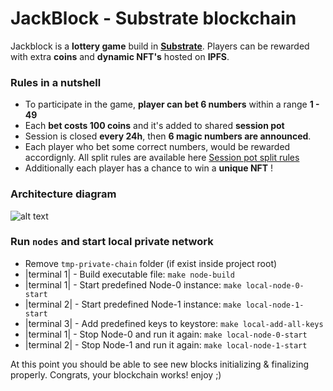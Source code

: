 # JackBlock - Substrate blockchain
Jackblock is a **lottery game** build in [**Substrate**](https://www.substrate.io/).
Players can be rewarded with extra **coins** and **dynamic NFT's** hosted on **IPFS**.

### Rules in a nutshell
- To participate in the game, **player can bet 6 numbers** within a range **1 - 49**
- Each **bet costs 100 coins** and it's added to shared **session pot**
- Session is closed **every 24h**, then **6 magic numbers are announced**.
- Each player who bet some correct numbers, would be rewarded accordignly. All split rules are available here [Session pot split rules](https://github.com/korzewski/jackblock/wiki/Jackblock-session-pot-split-rules)
- Additionally each player has a chance to win a **unique NFT** !

### Architecture diagram

![alt text](https://github.com/korzewski/jackblock/blob/master/readme-files/jackblock-concept_v1.jpg?raw=true)

### Run `nodes` and start local private network
- Remove `tmp-private-chain` folder (if exist inside project root)
- |terminal 1| -  Build executable file: `make node-build`
- |terminal 1| - Start predefined Node-0 instance: `make local-node-0-start`
- |terminal 2| - Start predefined Node-1 instance: `make local-node-1-start`
- |terminal 3| - Add predefined keys to keystore: `make local-add-all-keys`
- |terminal 1| - Stop Node-0 and run it again: `make local-node-0-start`
- |terminal 2| - Stop Node-1 and run it again: `make local-node-1-start`

At this point you should be able to see new blocks initializing & finalizing properly. 
Congrats, your blockchain works! enjoy ;)